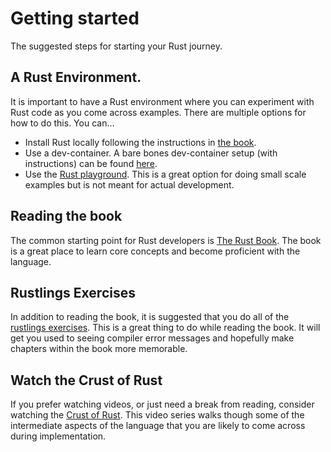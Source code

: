 # Getting started
The suggested steps for starting your Rust journey.

## A Rust Environment.
It is important to have a Rust environment where you can experiment with Rust code as you come across examples. There are multiple options for how to do this. You can...
- Install Rust locally following the instructions in [the book](https://doc.rust-lang.org/stable/book/ch01-01-installation.html).
- Use a dev-container. A bare bones dev-container setup (with instructions) can be found [here](https://github.com/Syncroness-Inc/rust-dev-container).
- Use the [Rust playground](https://play.rust-lang.org/). This is a great option for doing small scale examples but is not meant for actual development.

## Reading the book
The common starting point for Rust developers is [The Rust Book](https://doc.rust-lang.org/stable/book/ch01-01-installation.html). The book is a great place to learn core concepts and become proficient with the language.

## Rustlings Exercises
In addition to reading the book, it is suggested that you do all of the [rustlings exercises](https://github.com/rust-lang/rustlings). This is a great thing to do while reading the book. It will get you used to seeing compiler error messages and hopefully make chapters within the book more memorable.

## Watch the Crust of Rust
If you prefer watching videos, or just need a break from reading, consider watching the [Crust of Rust](https://www.youtube.com/playlist?list=PLqbS7AVVErFiWDOAVrPt7aYmnuuOLYvOa). This video series walks though some of the intermediate aspects of the language that you are likely to come across during implementation.